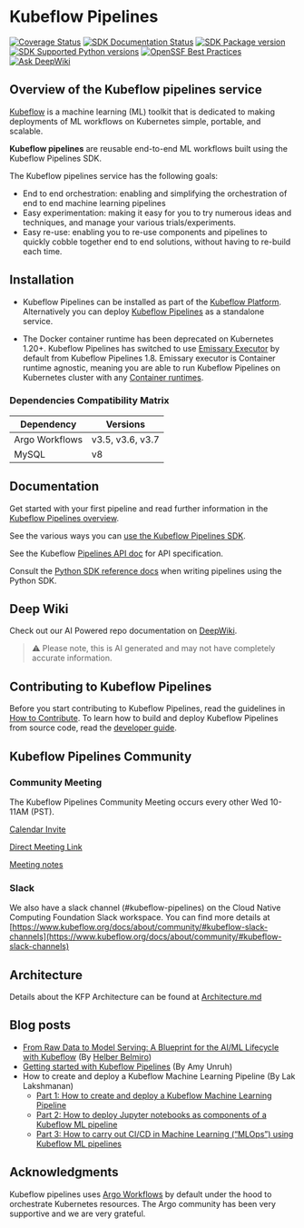 # Kubeflow Pipelines

[![Coverage Status](https://coveralls.io/repos/github/kubeflow/pipelines/badge.svg?branch=master)](https://coveralls.io/github/kubeflow/pipelines?branch=master)
[![SDK Documentation Status](https://readthedocs.org/projects/kubeflow-pipelines/badge/?version=latest)](https://kubeflow-pipelines.readthedocs.io/en/stable/?badge=latest)
[![SDK Package version](https://img.shields.io/pypi/v/kfp?color=%2334D058&label=pypi%20package)](https://pypi.org/project/kfp)
[![SDK Supported Python versions](https://img.shields.io/pypi/pyversions/kfp.svg?color=%2334D058)](https://pypi.org/project/kfp)
[![OpenSSF Best Practices](https://www.bestpractices.dev/projects/9938/badge)](https://www.bestpractices.dev/projects/9938)
[![Ask DeepWiki](https://deepwiki.com/badge.svg)](https://deepwiki.com/kubeflow/pipelines)

## Overview of the Kubeflow pipelines service

[Kubeflow](https://www.kubeflow.org/) is a machine learning (ML) toolkit that is dedicated to making deployments of ML workflows on Kubernetes simple, portable, and scalable.

**Kubeflow pipelines** are reusable end-to-end ML workflows built using the Kubeflow Pipelines SDK.

The Kubeflow pipelines service has the following goals:

* End to end orchestration: enabling and simplifying the orchestration of end to end machine learning pipelines
* Easy experimentation: making it easy for you to try numerous ideas and techniques, and manage your various trials/experiments.
* Easy re-use: enabling you to re-use components and pipelines to quickly cobble together end to end solutions, without having to re-build each time.

## Installation

* Kubeflow Pipelines can be installed as part of the [Kubeflow Platform](https://www.kubeflow.org/docs/started/installing-kubeflow/#kubeflow-platform). Alternatively you can deploy [Kubeflow Pipelines](https://www.kubeflow.org/docs/components/pipelines/operator-guides/installation/) as a standalone service.

* The Docker container runtime has been deprecated on Kubernetes 1.20+. Kubeflow Pipelines has switched to use [Emissary Executor](https://www.kubeflow.org/docs/components/pipelines/legacy-v1/installation/choose-executor/#emissary-executor) by default from Kubeflow Pipelines 1.8. Emissary executor is Container runtime agnostic, meaning you are able to run Kubeflow Pipelines on Kubernetes cluster with any [Container runtimes](https://kubernetes.io/docs/setup/production-environment/container-runtimes/).

### Dependencies Compatibility Matrix

| Dependency     | Versions         |
| -------------- |------------------|
| Argo Workflows | v3.5, v3.6, v3.7 |
| MySQL          | v8               |

## Documentation

Get started with your first pipeline and read further information in the [Kubeflow Pipelines overview](https://www.kubeflow.org/docs/components/pipelines/overview/).

See the various ways you can [use the Kubeflow Pipelines SDK](https://kubeflow-pipelines.readthedocs.io/en/stable/).

See the Kubeflow [Pipelines API doc](https://www.kubeflow.org/docs/components/pipelines/reference/api/kubeflow-pipeline-api-spec/) for API specification.

Consult the [Python SDK reference docs](https://kubeflow-pipelines.readthedocs.io/en/stable/) when writing pipelines using the Python SDK.

## Deep Wiki
Check out our AI Powered repo documentation on [DeepWiki](https://deepwiki.com/kubeflow/pipelines). 

> :warning: Please note, this is AI generated and may not have completely accurate information.

## Contributing to Kubeflow Pipelines

Before you start contributing to Kubeflow Pipelines, read the guidelines in [How to Contribute](./CONTRIBUTING.md). To learn how to build and deploy Kubeflow Pipelines from source code, read the [developer guide](./developer_guide.md).

## Kubeflow Pipelines Community

### Community Meeting

The Kubeflow Pipelines Community Meeting occurs every other Wed 10-11AM (PST).

[Calendar Invite](https://calendar.google.com/event?action=TEMPLATE&tmeid=NTdoNG5uMDBtcnJlYmdlOWt1c2lkY25jdmlfMjAxOTExMTNUMTgwMDAwWiBqZXNzaWV6aHVAZ29vZ2xlLmNvbQ&tmsrc=jessiezhu%40google.com&scp=ALL)

[Direct Meeting Link](https://zoom.us/j/92607298595?pwd%3DVlKLUbiguGkbT9oKbaoDmCxrhbRop7.1&sa=D&source=calendar&ust=1736264977415448&usg=AOvVaw1EIkjFsKy0d4yQPptIJS3x)

[Meeting notes](http://bit.ly/kfp-meeting-notes)

### Slack

We also have a slack channel (#kubeflow-pipelines) on the Cloud Native Computing Foundation Slack workspace. You can find more details at [https://www.kubeflow.org/docs/about/community/#kubeflow-slack-channels](https://www.kubeflow.org/docs/about/community/#kubeflow-slack-channels)

## Architecture

Details about the KFP Architecture can be found at [Architecture.md](docs/sdk/Architecture.md)

## Blog posts

* [From Raw Data to Model Serving: A Blueprint for the AI/ML Lifecycle with Kubeflow](https://blog.kubeflow.org/fraud-detection-e2e/) (By [Helber Belmiro](https://github.com/hbelmiro))
* [Getting started with Kubeflow Pipelines](https://cloud.google.com/blog/products/ai-machine-learning/getting-started-kubeflow-pipelines) (By Amy Unruh)
* How to create and deploy a Kubeflow Machine Learning Pipeline (By Lak Lakshmanan)
  * [Part 1: How to create and deploy a Kubeflow Machine Learning Pipeline](https://medium.com/data-science/how-to-create-and-deploy-a-kubeflow-machine-learning-pipeline-part-1-efea7a4b650f)
  * [Part 2: How to deploy Jupyter notebooks as components of a Kubeflow ML pipeline](https://medium.com/data-science/how-to-deploy-jupyter-notebooks-as-components-of-a-kubeflow-ml-pipeline-part-2-b1df77f4e5b3)
  * [Part 3: How to carry out CI/CD in Machine Learning (“MLOps”) using Kubeflow ML pipelines](https://medium.com/google-cloud/how-to-carry-out-ci-cd-in-machine-learning-mlops-using-kubeflow-ml-pipelines-part-3-bdaf68082112)

## Acknowledgments

Kubeflow pipelines uses [Argo Workflows](https://github.com/argoproj/argo-workflows) by default under the hood to orchestrate Kubernetes resources. The Argo community has been very supportive and we are very grateful.

